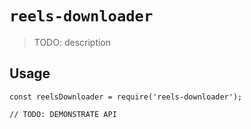 # `reels-downloader`

> TODO: description

## Usage

```
const reelsDownloader = require('reels-downloader');

// TODO: DEMONSTRATE API
```
